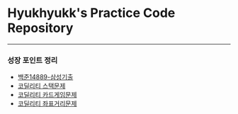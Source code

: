# Hyukhyukk's Practice Code Repository
---

### 성장 포인트 정리
* [백준14889-삼성기출](https://github.com/hyukjin-lee/practice-coding/blob/master/src/backjoon/backjoon_14889.md)
* [코딜리티 스택문제](https://github.com/hyukjin-lee/practice-coding/blob/master/src/wooh/first_number1.md)
* [코딜리티 카드게임문제](https://github.com/hyukjin-lee/practice-coding/blob/master/src/wooh/first_number2.md) 
* [코딜리티 좌표거리문제](https://github.com/hyukjin-lee/practice-coding/blob/master/src/wooh/first_number3.md) 
